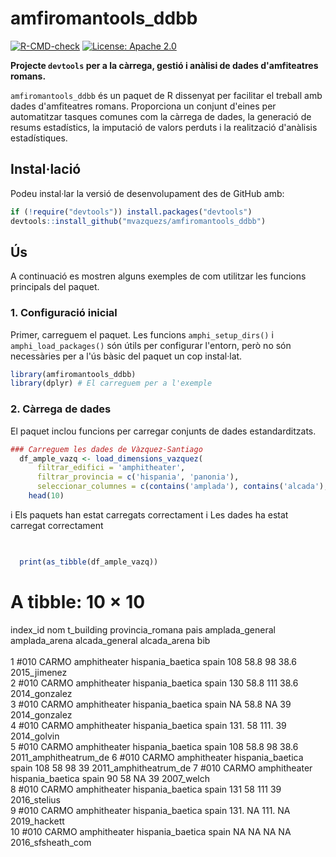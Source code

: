 <!-- README.md is generated from README.Rmd. Please edit that file -->



# amfiromantools_ddbb

<!-- badges: start -->
[![R-CMD-check](https://github.com/mvazquezs/amfiromantools_ddbb/actions/workflows/R-CMD-check.yaml/badge.svg)](https://github.com/mvazquezs/amfiromantools_ddbb/actions/workflows/R-CMD-check.yaml)
[![License: Apache 2.0](https://img.shields.io/badge/License-Apache_2.0-blue.svg)](https://www.apache.org/licenses/LICENSE-2.0)
<!-- badges: end -->

**Projecte `devtools` per a la càrrega, gestió i anàlisi de dades d'amfiteatres romans.**

`amfiromantools_ddbb` és un paquet de R dissenyat per facilitar el treball amb dades d'amfiteatres romans. Proporciona un conjunt d'eines per automatitzar tasques comunes com la càrrega de dades, la generació de resums estadístics, la imputació de valors perduts i la realització d'anàlisis estadístiques.

## Instal·lació

Podeu instal·lar la versió de desenvolupament des de GitHub amb:


``` r
if (!require("devtools")) install.packages("devtools")
devtools::install_github("mvazquezs/amfiromantools_ddbb")
```

## Ús

A continuació es mostren alguns exemples de com utilitzar les funcions principals del paquet.

### 1. Configuració inicial

Primer, carreguem el paquet. Les funcions `amphi_setup_dirs()` i `amphi_load_packages()` són útils per configurar l'entorn, però no són necessàries per a l'ús bàsic del paquet un cop instal·lat.


``` r
library(amfiromantools_ddbb)
library(dplyr) # El carreguem per a l'exemple
```

### 2. Càrrega de dades

El paquet inclou funcions per carregar conjunts de dades estandarditzats.


``` r
### Carreguem les dades de Vàzquez-Santiago
  df_ample_vazq <- load_dimensions_vazquez(
      filtrar_edifici = 'amphitheater',
      filtrar_provincia = c('hispania', 'panonia'),
      seleccionar_columnes = c(contains('amplada'), contains('alcada'), -contains('cavea'), 'bib')) %>%
    head(10)
```

i  Els paquets han estat carregats correctament
i  Les dades ha estat carregat correctament

``` r
   

  print(as_tibble(df_ample_vazq))
```

# A tibble: 10 × 10
   index_id nom   t_building   provincia_romana pais  amplada_general amplada_arena alcada_general alcada_arena bib                  
   <chr>    <chr> <chr>        <chr>            <chr>           <dbl>         <dbl>          <dbl>        <dbl> <chr>                
 1 #010     CARMO amphitheater hispania_baetica spain            108           58.8            98          38.6 2015_jimenez         
 2 #010     CARMO amphitheater hispania_baetica spain            130           58.8           111          38.6 2014_gonzalez        
 3 #010     CARMO amphitheater hispania_baetica spain             NA           58.8            NA          39   2014_gonzalez        
 4 #010     CARMO amphitheater hispania_baetica spain            131.          58             111.         39   2014_golvin          
 5 #010     CARMO amphitheater hispania_baetica spain            108           58.8            98          38.6 2011_amphitheatrum_de
 6 #010     CARMO amphitheater hispania_baetica spain            108           58              98          39   2011_amphitheatrum_de
 7 #010     CARMO amphitheater hispania_baetica spain             90           58              NA          39   2007_welch           
 8 #010     CARMO amphitheater hispania_baetica spain            131           58             111          39   2016_stelius         
 9 #010     CARMO amphitheater hispania_baetica spain            131.          NA             111.         NA   2019_hackett         
10 #010     CARMO amphitheater hispania_baetica spain             NA           NA              NA          NA   2016_sfsheath_com    
